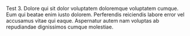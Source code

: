 Test 3.
Dolore qui sit dolor voluptatem doloremque voluptatem cumque. Eum qui beatae enim iusto dolorem. Perferendis reiciendis labore error vel accusamus vitae qui eaque. Aspernatur autem nam voluptas ab repudiandae dignissimos cumque molestiae.
